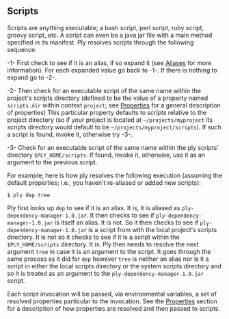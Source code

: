 Scripts
-------
Scripts are anything executable; a bash script, perl script, ruby script, groovy script, etc. A script can even be a java
jar file with a main method specified in its manifest.
Ply resolves scripts through the following sequence:

-1- First check to see if it is an alias, if so expand it (see [Aliases](Aliases.md) for more information).  For each expanded
value go back to -1-.  If there is nothing to expand go to -2-.

-2- Then check for an executable script of the same name within the project's scripts directory (defined to be the value of a property named `scripts.dir` 
within context `project`; see [Properties](Properties.md) for a general description of properties)  This particular property defaults to _scripts_ relative to the project directory (so if
your project is located at `~/projects/myproject` its scripts directory would default to be `~/projects/myproject/scripts`).  If such a script is found, invoke it, otherwise try -3-.

-3- Check for an executable script of the same name within the ply scripts' directory `$PLY_HOME/scripts`. If found,
invoke it, otherwise, use it as an argument to the previous script.

For example; here is how ply resolves the following execution (assuming the default properties; i.e., you haven't re-aliased or added new scripts):

    $ ply dep tree

Ply first looks up `dep` to see if it is an alias.  It is, it is aliased as `ply-dependency-manager-1.0.jar`.  It then checks to see if `ply-dependency-manager-1.0.jar` is itself an alias.  It is not.  So it then checks to see if `ply-dependency-manager-1.0.jar` is a script from with the local project's scripts directory.  It is not so it checks to see if it is a script within the `$PLY_HOME/scripts` directory.  It is.  Ply then needs to resolve the next argument `tree` in case it is an argument to the script.  It goes through the same process as it did for `dep` however `tree` is neither an alias nor is it a script in either the local scripts directory or the system scripts directory and so it is treated as an argument to the `ply-dependency-manager-1.0.jar` script.

Each script invocation will be passed, via environmental variables, a set of resolved properties particular to the
invocation.  See the [Properties](Properties.md) section for a description of how properties are resolved and then passed to
scripts.
